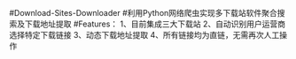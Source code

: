 #Download-Sites-Downloader
#利用Python网络爬虫实现多下载站软件聚合搜索及下载地址提取
#Features：
1、目前集成三大下载站
2、自动识别用户运营商选择特定下载链接
3、动态下载地址提取
4、所有链接均为直链，无需再次人工操作

